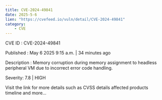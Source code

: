 ```yaml
---
title: CVE-2024-49841
date: 2025-5-6
lien: "https://cvefeed.io/vuln/detail/CVE-2024-49841"
category:
    - CVE
---
```


CVE ID : CVE-2024-49841

Published :  May 6
2025
9:15 a.m. | 34 minutes ago

Description : Memory corruption during memory assignment to headless peripheral VM due to incorrect error code handling.

Severity: 7.8 | HIGH

Visit the link for more details
such as CVSS details
affected products
timeline
and more...
